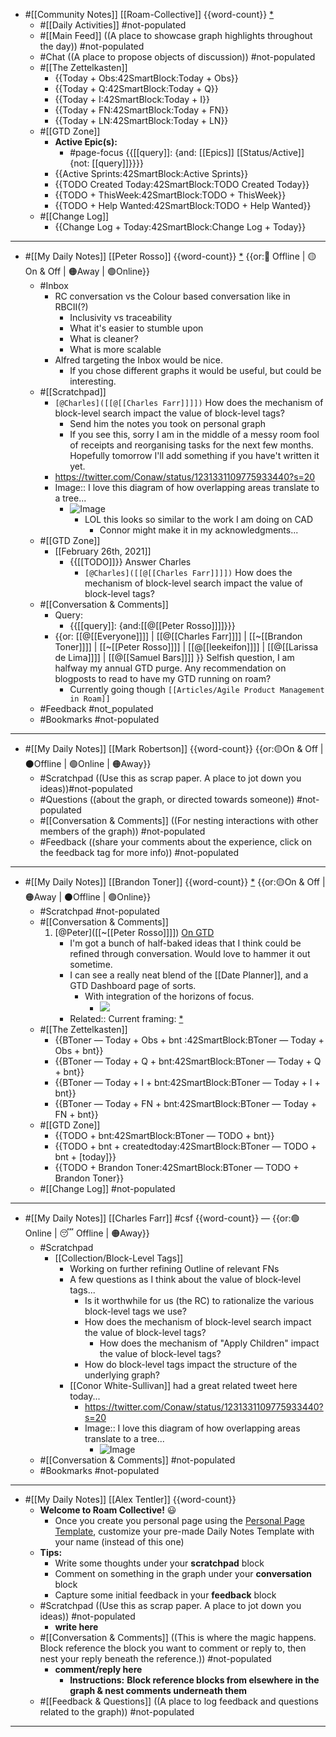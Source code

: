 - #[[Community Notes]] [[Roam-Collective]] {{word-count}} [*]([[rc]]) 
    - #[[Daily Activities]] #not-populated
    - #[[Main Feed]] ((A place to showcase graph highlights throughout the day)) #not-populated 
    - #Chat ((A place to propose objects of discussion)) #not-populated
    - #[[The Zettelkasten]]
        - {{Today + Obs:42SmartBlock:Today + Obs}}
        - {{Today + Q:42SmartBlock:Today + Q}}
        - {{Today + I:42SmartBlock:Today + I}}
        - {{Today + FN:42SmartBlock:Today + FN}}
        - {{Today + LN:42SmartBlock:Today + LN}}
    - #[[GTD Zone]] 
        - **Active Epic(s):**
            - #page-focus {{[[query]]: {and: [[Epics]] [[Status/Active]] {not: [[query]]}}}}
        - {{Active Sprints:42SmartBlock:Active Sprints}}
        - {{TODO Created Today:42SmartBlock:TODO Created Today}}
        - {{TODO + ThisWeek:42SmartBlock:TODO + ThisWeek}}
        - {{TODO + Help Wanted:42SmartBlock:TODO + Help Wanted}}
    - #[[Change Log]]
        - {{Change Log + Today:42SmartBlock:Change Log + Today}}
- ---
- #[[My Daily Notes]] [[Peter Rosso]] {{word-count}} [*]([[ptr]])   {{or:🚫 Offline | 🟡 On & Off | 🟠Away | 🟢Online}}
    - #Inbox 
        - RC conversation vs the Colour based conversation like in RBCII(?)
            - Inclusivity vs traceability
            - What it's easier to stumble upon
            - What is cleaner?
            - What is more scalable
        - Alfred targeting the Inbox would be nice.
            - If you chose different graphs it would be useful, but could be interesting.
    - #[[Scratchpad]] 
        - `[@Charles]([[@[[Charles Farr]]]])` How does the mechanism of block-level search impact the value of block-level tags?
            - Send him the notes you took on personal graph
            - If you see this, sorry I am in the middle of a messy room fool of receipts and reorganising tasks for the next few months. Hopefully tomorrow I'll add something if you have't written it yet.
        - https://twitter.com/Conaw/status/1231331109775933440?s=20
        - Image:: I love this diagram of how overlapping areas translate to a tree...
            - ![Image](https://pbs.twimg.com/media/ERaRHhQVUAAmuiz?format=jpg&name=900x900)
                - LOL this looks so similar to the work I am doing on CAD
                    - Connor might make it in my acknowledgments...
    - #[[GTD Zone]] 
        - [[February 26th, 2021]]
            - {{[[TODO]]}}  Answer Charles
                - `[@Charles]([[@[[Charles Farr]]]])` How does the mechanism of block-level search impact the value of block-level tags?
    - #[[Conversation & Comments]]
        - Query:
            - {{[[query]]: {and:[[@[[Peter Rosso]]]]}}}
        - {{or: [[@[[Everyone]]]] | [[@[[Charles Farr]]]] | [[~[[Brandon Toner]]]] | [[~[[Peter Rosso]]]] | [[@[[leekeifon]]]] | [[@[[Larissa de Lima]]]] | [[@[[Samuel Bars]]]] }} Selfish question, I am halfway my annual GTD purge. Any recommendation on blogposts to read to have my GTD running on roam?
            - Currently going though `[[Articles/Agile Product Management in Roam]]`
    - #Feedback #not_populated
    - #Bookmarks #not-populated
- ---
- #[[My Daily Notes]] [[Mark Robertson]] {{word-count}} {{or:🟡On & Off | ⚫️Offline | 🟢Online | 🟠Away}}
    - #Scratchpad ((Use this as scrap paper. A place to jot down you ideas))#not-populated
    - #Questions ((about the graph, or directed towards someone)) #not-populated
    - #[[Conversation & Comments]] ((For nesting interactions with other members of the graph)) #not-populated
    - #Feedback ((share your comments about the experience, click on the feedback tag for more info)) #not-populated
- ---
- #[[My Daily Notes]] [[Brandon Toner]] {{word-count}} [*]([[bnt]]) {{or:🟡On & Off | 🟠Away | ⚫️Offline | 🟢Online}}
    - #Scratchpad #not-populated
    - #[[Conversation & Comments]] 
        1. [@Peter]([[~[[Peter Rosso]]]]) [On GTD](((9IjO0uID4)))
            - I'm got a bunch of half-baked ideas that I think could be refined through conversation. Would love to hammer it out sometime. 
            - I can see a really neat blend of the [[Date Planner]], and a GTD Dashboard page of sorts. 
                - With integration of the horizons of focus.
                    - ![](https://firebasestorage.googleapis.com/v0/b/firescript-577a2.appspot.com/o/imgs%2Fapp%2FRoam-Collective%2FIy_K29X4ZD.png?alt=media&token=48358f4f-e66b-45d7-9e37-51dca89b1658)
            - Related:: Current framing: [*]([[Definitions]])
    - #[[The Zettelkasten]]
        - {{BToner — Today + Obs + bnt :42SmartBlock:BToner — Today + Obs + bnt}}
        - {{BToner — Today + Q + bnt:42SmartBlock:BToner — Today + Q + bnt}}
        - {{BToner — Today + I + bnt:42SmartBlock:BToner — Today + I + bnt}}
        - {{BToner — Today + FN + bnt:42SmartBlock:BToner — Today + FN + bnt}}
    - #[[GTD Zone]]
        - {{TODO + bnt:42SmartBlock:BToner — TODO + bnt}}
        - {{TODO + bnt + createdtoday:42SmartBlock:BToner — TODO + bnt + [today]}}
        - {{TODO + Brandon Toner:42SmartBlock:BToner — TODO + Brandon Toner}}
    - #[[Change Log]] #not-populated
- ---
- #[[My Daily Notes]] [[Charles Farr]] #csf {{word-count}} — {{or:🟢Online | 😴 Offline | 🟠Away}}
    - #Scratchpad
        - [[Collection/Block-Level Tags]]
            - Working on further refining Outline of relevant FNs
            - A few questions as I think about the value of block-level tags...
                - Is it worthwhile for us (the RC) to rationalize the various block-level tags we use?
                - How does the mechanism of block-level search impact the value of block-level tags?
                    - How does the mechanism of "Apply Children" impact the value of block-level tags?
                - How do block-level tags impact the structure of the underlying graph?
            - [[Conor White-Sullivan]] had a great related tweet here today...
                - https://twitter.com/Conaw/status/1231331109775933440?s=20
                - Image:: I love this diagram of how overlapping areas translate to a tree...
                    - ![Image](https://pbs.twimg.com/media/ERaRHhQVUAAmuiz?format=jpg&name=900x900)
    - #[[Conversation & Comments]] #not-populated
    - #Bookmarks #not-populated
- ---
- #[[My Daily Notes]] [[Alex Tentler]] {{word-count}}
    - **Welcome to Roam Collective!** 😃 
        - Once you create you personal page using the [Personal Page Template](((8BBipopP5))), customize your pre-made Daily Notes Template with your name (instead of this one)
    - **Tips:**
        - Write some thoughts under your **scratchpad** block
        - Comment on something in the graph under your **conversation** block
        - Capture some initial feedback in your **feedback** block
    - #Scratchpad ((Use this as scrap paper. A place to jot down you ideas)) #not-populated
        - __write here__
    - #[[Conversation & Comments]] ((This is where the magic happens. Block reference the block you want to comment or reply to, then nest your reply beneath the reference.)) #not-populated
        - __comment/reply here__
            - **Instructions:** __Block reference blocks from elsewhere in the graph & nest comments underneath them__
    - #[[Feedback & Questions]] ((A place to log feedback and questions related to the graph)) #not-populated
- ---
